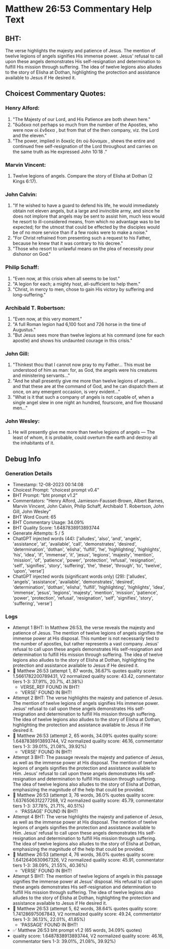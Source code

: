 # Matthew 26:53 Commentary Help Text

## BHT:
The verse highlights the majesty and patience of Jesus. The mention of twelve legions of angels signifies His immense power. Jesus' refusal to call upon these angels demonstrates His self-resignation and determination to fulfill His mission through suffering. The idea of twelve legions also alludes to the story of Elisha at Dothan, highlighting the protection and assistance available to Jesus if He desired it.

## Choicest Commentary Quotes:
### Henry Alford:
1. "The Majesty of our Lord, and His Patience are both shewn here."
2. "δώδεκα not perhaps so much from the number of the Apostles, who were now οἱ ἕνδεκα , but from that of the then company, viz. the Lord and the eleven."
3. "The power, implied in δοκεῖς ὅτι οὐ δύναμαι , shews the entire and continued free self-resignation of the Lord throughout and carries on the same truth as He expressed John 10:18 ."

### Marvin Vincent:
1. Twelve legions of angels. Compare the story of Elisha at Dothan (2 Kings 6:17).


### John Calvin:
1. "If he wished to have a guard to defend his life, he would immediately obtain not eleven angels, but a large and invincible army, and since he does not implore that angels may be sent to assist him, much less would he resort to ill-considered means, from which no advantage was to be expected; for the utmost that could be effected by the disciples would be of no more service than if a few rooks were to make a noise."
2. "For Christ refrained from presenting such a request to his Father, because he knew that it was contrary to his decree."
3. "Those who resort to unlawful means on the plea of necessity pour dishonor on God."

### Philip Schaff:
1. "Even now, at this crisis when all seems to be lost."
2. "A legion for each; a mighty host, all-sufficient to help them."
3. "Christ, in mercy to men, chose to gain His victory by suffering and long-suffering."

### Archibald T. Robertson:
1. "Even now, at this very moment."
2. "A full Roman legion had 6,100 foot and 726 horse in the time of Augustus."
3. "But Jesus sees more than twelve legions at his command (one for each apostle) and shows his undaunted courage in this crisis."

### John Gill:
1. "Thinkest thou that I cannot now pray to my Father... This must be understood of him as man: for, as God, the angels were his creatures and ministering servants..."
2. "And he shall presently give me more than twelve legions of angels... and that these are at the command of God, and he can dispatch them at once, on any emergent occasion, is very evident..."
3. "What is it that such a company of angels is not capable of, when a single angel slew in one night an hundred, fourscore, and five thousand men..."

### John Wesley:
1. He will presently give me more than twelve legions of angels — The least of whom, it is probable, could overturn the earth and destroy all the inhabitants of it.



## Debug Info
### Generation Details
- Timestamp: 12-08-2023 00:14:08
- Choicest Prompt: "choicest prompt v0.4"
- BHT Prompt: "bht prompt v1.2"
- Commentators: "Henry Alford, Jamieson-Fausset-Brown, Albert Barnes, Marvin Vincent, John Calvin, Philip Schaff, Archibald T. Robertson, John Gill, John Wesley"
- BHT Word Count: 65
- BHT Commentary Usage: 34.09%
- BHT Quality Score: 1.6487838913893744
- Generate Attempts: 5 / 5
- ChatGPT injected words (44):
	['alludes', 'also', 'and', 'angels', 'assistance', 'at', 'available', 'call', 'demonstrates', 'desired', 'determination', 'dothan', 'elisha', 'fulfill', 'he', 'highlighting', 'highlights', 'his', 'idea', 'if', 'immense', 'it', 'jesus', 'legions', 'majesty', 'mention', 'mission', 'of', 'patience', 'power', 'protection', 'refusal', 'resignation', 'self', 'signifies', 'story', 'suffering', 'the', 'these', 'through', 'to', 'twelve', 'upon', 'verse']
- ChatGPT injected words (significant words only) (29):
	['alludes', 'angels', 'assistance', 'available', 'demonstrates', 'desired', 'determination', 'dothan', 'elisha', 'fulfill', 'highlighting', 'highlights', 'idea', 'immense', 'jesus', 'legions', 'majesty', 'mention', 'mission', 'patience', 'power', 'protection', 'refusal', 'resignation', 'self', 'signifies', 'story', 'suffering', 'verse']

### Logs
- Attempt 1 BHT: In Matthew 26:53, the verse reveals the majesty and patience of Jesus. The mention of twelve legions of angels signifies the immense power at His disposal. This number is not necessarily tied to the number of apostles, but rather represents a vast company. Jesus' refusal to call upon these angels demonstrates His self-resignation and determination to fulfill His mission through suffering. The idea of twelve legions also alludes to the story of Elisha at Dothan, highlighting the protection and assistance available to Jesus if He desired it.
- 🔄 Matthew 26:53 (attempt 1, 87 words, 36.67% quotes quality score: 1.5661782200789431, V2 normalized quality score: 43.42, commentator tiers 1-3: 37.91%, 20.7%, 41.38%) 
	- VERSE_REF FOUND IN BHT! 
	- 'VERSE' FOUND IN BHT!
- Attempt 2 BHT: The verse highlights the majesty and patience of Jesus. The mention of twelve legions of angels signifies His immense power. Jesus' refusal to call upon these angels demonstrates His self-resignation and determination to fulfill His mission through suffering. The idea of twelve legions also alludes to the story of Elisha at Dothan, highlighting the protection and assistance available to Jesus if He desired it.
- 🔄 Matthew 26:53 (attempt 2, 65 words, 34.09% quotes quality score: 1.6487838913893744, V2 normalized quality score: 46.16, commentator tiers 1-3: 39.01%, 21.08%, 39.92%) 
	- 'VERSE' FOUND IN BHT!
- Attempt 3 BHT: The passage reveals the majesty and patience of Jesus, as well as the immense power at His disposal. The mention of twelve legions of angels signifies the protection and assistance available to Him. Jesus' refusal to call upon these angels demonstrates His self-resignation and determination to fulfill His mission through suffering. The idea of twelve legions also alludes to the story of Elisha at Dothan, emphasizing the magnitude of the help that could be provided.
- 🔄 Matthew 26:53 (attempt 3, 76 words, 36.0% quotes quality score: 1.6376506312277268, V2 normalized quality score: 45.79, commentator tiers 1-3: 37.78%, 21.71%, 40.51%) 
	- 'PASSAGE' FOUND IN BHT!
- Attempt 4 BHT: The verse highlights the majesty and patience of Jesus, as well as the immense power at His disposal. The mention of twelve legions of angels signifies the protection and assistance available to Him. Jesus' refusal to call upon these angels demonstrates His self-resignation and determination to fulfill His mission through suffering. The idea of twelve legions also alludes to the story of Elisha at Dothan, emphasizing the magnitude of the help that could be provided.
- 🔄 Matthew 26:53 (attempt 4, 76 words, 36.0% quotes quality score: 1.6412640630967326, V2 normalized quality score: 45.91, commentator tiers 1-3: 38.09%, 21.55%, 40.36%) 
	- 'VERSE' FOUND IN BHT!
- Attempt 5 BHT: The mention of twelve legions of angels in this passage signifies the immense power at Jesus' disposal. His refusal to call upon these angels demonstrates His self-resignation and determination to fulfill His mission through suffering. The idea of twelve legions also alludes to the story of Elisha at Dothan, highlighting the protection and assistance available to Jesus if He desired it.
- 🔄 Matthew 26:53 (attempt 5, 62 words, 38.64% quotes quality score: 1.741286975067843, V2 normalized quality score: 49.24, commentator tiers 1-3: 36.13%, 22.01%, 41.85%) 
	- 'PASSAGE' FOUND IN BHT!
- ✅ Matthew 26:53 bht prompt v1.2 (65 words, 34.09% quotes)
- quality score: 1.6487838913893744, V2 normalized quality score: 46.16, commentator tiers 1-3: 39.01%, 21.08%, 39.92%)